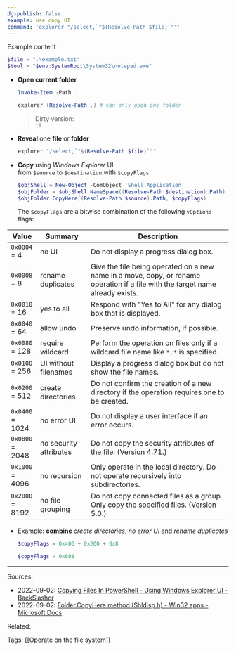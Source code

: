 ```yaml
---
dg-publish: false
example: use copy UI
command: 'explorer "/select,`"$(Resolve-Path $file)`""'
---
```

Example content
```powershell
$file = ".\example.txt"
$tool = "$env:SystemRoot\System32\notepad.exe"
```

- **Open current folder**
    ```powershell
    Invoke-Item -Path .
    ```
    ```powershell
    explorer (Resolve-Path .) # can only open one folder
    ```
    > Dirty version:  
    > `ii .`

- **Reveal** one **file** or **folder**
    ```powershell
    explorer "/select,`"$(Resolve-Path $file)`""
    ```

- **Copy** using _Windows Explorer_ UI  
    from `$source` to `$destination` with `$copyFlags`
	```powershell
	$objShell = New-Object -ComObject 'Shell.Application'    
	$objFolder = $objShell.NameSpace((Resolve-Path $destination).Path)
	$objFolder.CopyHere((Resolve-Path $source).Path, $copyFlags)
	```

    The `$copyFlags` are a bitwise combination of the following `vOptions` flags:

| Value                | Summary                | Description                                                                                                                    |
| -------------------- | ---------------------- | ------------------------------------------------------------------------------------------------------------------------------ |
| `0x0004` <br> = 4    | no UI                  | Do not display a progress dialog box.                                                                                          |
| `0x0008` <br> = 8    | rename duplicates      | Give the file being operated on a new name in a move, copy, or rename operation if a file with the target name already exists. |
| `0x0010` <br> = 16   | yes to all             | Respond with "Yes to All" for any dialog box that is displayed.                                                                |
| `0x0040` <br> = 64   | allow undo             | Preserve undo information, if possible.                                                                                        |
| `0x0080` <br> = 128  | require wildcard       | Perform the operation on files only if a wildcard file name like `*.*` is specified.                                           |
| `0x0100` <br> = 256  | UI without filenames   | Display a progress dialog box but do not show the file names.                                                                  |
| `0x0200` <br> = 512  | create directories     | Do not confirm the creation of a new directory if the operation requires one to be created.                                    |
| `0x0400` <br> = 1024 | no error UI            | Do not display a user interface if an error occurs.                                                                            |
| `0x0800` <br> = 2048 | no security attributes | Do not copy the security attributes of the file. (Version 4.71.)                                                               |
| `0x1000` <br> = 4096 | no recursion           | Only operate in the local directory. Do not operate recursively into subdirectories.                                           |
| `0x2000` <br> = 8192 | no file grouping       | Do not copy connected files as a group. Only copy the specified files. (Version 5.0.)                                          |

- Example: **combine** _create directories_, _no error UI_ and _rename duplicates_
    ```powershell
    $copyFlags = 0x400 + 0x200 + 0x8
    ```
    ```powershell
    $copyFlags = 0x608
    ```


---


Sources:
- 2022-09-02: [Copying Files In PowerShell - Using Windows Explorer UI - BackSlasher](https://blog.backslasher.net/copying-files-in-powershell-using-windows-explorer-ui.html)
- 2022-09-02: [Folder.CopyHere method (Shldisp.h) - Win32 apps - Microsoft Docs](https://docs.microsoft.com/en-us/windows/win32/shell/folder-copyhere)

Related:

Tags:
[[Operate on the file system]]